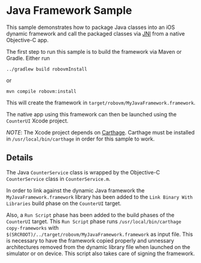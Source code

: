 # Java Framework Sample

This sample demonstrates how to package Java classes into an iOS dynamic
framework and call the packaged classes via
[JNI](http://docs.oracle.com/javase/8/docs/technotes/guides/jni/) from a
native Objective-C app.

The first step to run this sample is to build the framework via Maven or Gradle. Either run
```
../gradlew build robovmInstall
```
or
```
mvn compile robovm:install
```

This will create the framework in `target/robovm/MyJavaFramework.framework`.

The native app using this framework can then be launched using the `CounterUI`
Xcode project.

*NOTE*: The Xcode project depends on
[Carthage](https://github.com/Carthage/Carthage). Carthage must be installed
in `/usr/local/bin/carthage` in order for this sample to work.

## Details

The Java `CounterService` class is wrapped by the Objective-C `CounterService`
class in `CounterService.m`.

In order to link against the dynamic Java framework the
`MyJavaFramework.framework` library has been added to the `Link Binary With
Libraries` build phase on the `CounterUI` target.

Also, a `Run Script` phase has been added to the build phases of the
`CounterUI` target. This `Run Script` phase runs `/usr/local/bin/carthage
copy-frameworks` with `$(SRCROOT)/../target/robovm/MyJavaFramework.framework`
as input file. This is necessary to have the framework copied properly and
unnessary architectures removed from the dynamic library file when launched on
the simulator or on device. This script also takes care of signing the
framework.
